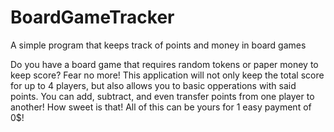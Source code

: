 BoardGameTracker
============

A simple program that keeps track of points and money in board games

Do you have a board game that requires random tokens or paper money to keep score? 
Fear no more! This application will not only keep the total score for up to 4 players, but 
also allows you to basic opperations with said points. You can add, subtract, and even 
transfer points from one player to another! How sweet is that! All of this can be yours
for 1 easy payment of 0$!
